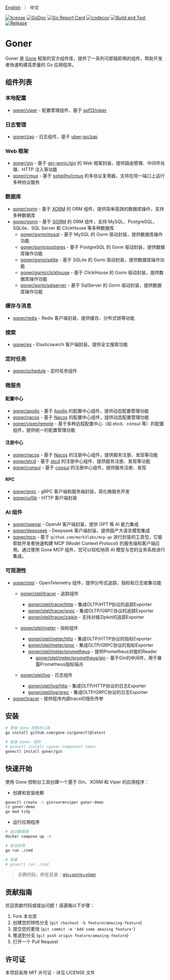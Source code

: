 <p>
    <a href="README.md">English</a>&nbsp ｜&nbsp 中文
</p>

[![license](https://img.shields.io/badge/license-MIT-blue)](LICENSE)
[![GoDoc](https://pkg.go.dev/badge/github.com/gone-io/goner.jsonvalue?utm_source=godoc)](http://godoc.org/github.com/gone-io/goner)
[![Go Report Card](https://goreportcard.com/badge/github.com/gone-io/goner)](https://goreportcard.com/report/github.com/gone-io/goner)
[![codecov](https://codecov.io/gh/gone-io/goner/graph/badge.svg?token=H3CROTTDZ1)](https://codecov.io/gh/gone-io/goner)
[![Build and Test](https://github.com/gone-io/goner/actions/workflows/go.yml/badge.svg)](https://github.com/gone-io/goner/actions/workflows/go.yml)
[![Release](https://img.shields.io/github/release/gone-io/goner.svg?style=flat-square)](https://github.com/gone-io/goner/releases)

# Goner

Goner 是 [Gone](https://github.com/gone-io/gone) 框架的官方组件库，提供了一系列可即插即用的组件，帮助开发者快速构建高质量的 Go 应用程序。

## 组件列表

### 本地配置
- [goner/viper](./viper) - 配置管理组件，基于 [spf13/viper](https://github.com/spf13/viper)

### 日志管理
- [goner/zap](./zap) - 日志组件，基于 [uber-go/zap](https://github.com/uber-go/zap)

### Web 框架
- [goner/gin](./gin) - 基于 [gin-gonic/gin](https://github.com/gin-gonic/gin) 的 Web 框架封装，提供路由管理、中间件处理、HTTP 注入等功能
- [goner/cmux](./cmux) - 基于 [soheilhy/cmux](https://github.com/soheilhy/cmux) 的多协议复用器，支持在同一端口上运行多种协议服务

### 数据库
- [goner/xorm](./xorm) - 基于 [XORM](https://xorm.io/) 的 ORM 组件，提供简单高效的数据库操作，支持多种数据库 
- [goner/gorm](./gorm) - 基于 [GORM](https://gorm.io/) 的 ORM 组件，支持 MySQL、PostgreSQL、SQLite、SQL Server 和 ClickHouse 等多种数据库
  - [goner/gorm/mysql](./gorm/mysql) - 基于 MySQL 的 Gorm 驱动封装，提供数据库操作功能
  - [goner/gorm/postgres](./gorm/postgres) - 基于 PostgreSQL 的 Gorm 驱动封装，提供数据库操作功能
  - [goner/gorm/sqlite](./gorm/sqlite) - 基于 SQLite 的 Gorm 驱动封装，提供数据库操作功能
  - [goner/gorm/clickhouse](./gorm/clickhouse) - 基于 ClickHouse 的 Gorm 驱动封装，提供数据库操作功能
  - [goner/gorm/sqlserver](./gorm/sqlserver) - 基于 SqlServer 的 Gorm 驱动封装，提供数据库操作功能

### 缓存与消息
- [goner/redis](./redis) - Redis 客户端封装，提供缓存、分布式锁等功能

### 搜索
- [goner/es](./es) - Elasticsearch 客户端封装，提供全文搜索功能

### 定时任务
- [goner/schedule](./schedule) - 定时任务组件

### 微服务

#### 配置中心
- [goner/apollo](./apollo) - 基于 [Apollo](https://www.apolloconfig.com/) 的配置中心组件，提供动态配置管理功能
- [goner/nacos](./nacos) - 基于 [Nacos](https://nacos.io/) 的配置中心组件，提供动态配置管理功能
- [goner/viper/remote](./viper/remote) - 基于多种远程配置中心（如 etcd、consul 等）的配置组件，提供统一的配置管理功能

#### 注册中心
- [goner/nacos](./nacos) - 基于 [Nacos](https://nacos.io/) 的注册中心组件，提供服务注册、发现等功能
- [goner/etcd](./etcd) - 基于 [etcd](https://etcd.io/) 的注册中心组件，提供服务注册、发现等功能
- [goner/consul](./consul) - 基于 [consul](https://www.consul.io/) 的注册中心组件，提供服务注册、发现

#### RPC
- [goner/grpc](./grpc) - gRPC 客户端和服务端封装，简化微服务开发
- [goner/urllib](./urllib) - HTTP 客户端封装

### AI 组件
- [goner/openai](./openai) - OpenAI 客户端封装，提供 GPT 等 AI 能力集成
- [goner/deepseek](./deepseek) - Deepseek 客户端封装，提供国产大语言模型集成
- [goner/mcp](./mcp) - 基于 `github.com/mark3labs/mcp-go` 进行封装的工具包，它能帮助开发者快速构建 MCP (Model Context Protocol)  的服务端和客户端应用。通过使用 Gone MCP 组件，您可以轻松地将 AI 模型与您的业务系统进行集成。

### 可观测性
- [goner/otel](./otel) - OpenTelemetry 组件，提供分布式追踪、指标和日志收集功能
  - [goner/otel/tracer](./otel/tracer) - 追踪组件
    - [goner/otel/tracer/http](./otel/tracer/http) - 集成OLTP/HTTP协议的追踪Exporter
    - [goner/otel/tracer/grpc](./otel/tracer/grpc) - 集成OLTP/GRPC协议的追踪Exporter
    - [goner/otel/tracer/zipkin](./otel/tracer/zipkin) - 支持对接Zipkin的追踪Exporter

  - [goner/otel/meter](./otel/meter) - 指标组件
    - [goner/otel/meter/http](./otel/meter/http) - 集成OLTP/HTTP协议的指标Exporter
    - [goner/otel/meter/grpc](./otel/meter/grpc) - 集成OLTP/GRPC协议的指标Exporter
    - [goner/otel/meter/prometheus](./otel/meter/prometheus) - 提供Prometheus对接的Reader
		- [goner/otel/meter/prometheus/gin](./otel/meter/prometheus/gin) - 基于Gin的中间件，用于暴露Prometheus指标端点

  - [goner/otel/log](./otel/log) - 日志组件
    - [goner/otel/log/http](./otel/log/http) - 集成OLTP/HTTP协议的日志Exporter
    - [goner/otel/log/grpc](./otel/log/grpc) - 集成OLTP/GRPC协议的日志Exporter
- [goner/tracer](./tracer) - 提供程序内部traceID隐形传参



## 安装
```bash
# 安装 Gone 控制台工具
go install github.com/gone-io/gonectl@latest

# 安装 Goner 组件
# gonectl install <goner component name>
gonectl install goner/gin
```

## 快速开始
使用 Gone 控制台工具创建一个基于 Gin、XORM 和 Viper 的应用程序：

- 创建和安装依赖
```bash
gonectl create -t gin+xorm+viper goner-demo
cd goner-demo
go mod tidy
```

- 运行应用程序
```bash
# 启动数据库
docker compose up -d

# 启动应用
go run ./cmd

# 或者
# gonectl run ./cmd
```

> 示例代码，所在目录：[gin+xorm+viper](examples/gin%2Bxorm%2Bviper)


## 贡献指南

欢迎贡献代码或提出问题！请遵循以下步骤：

1. Fork 本仓库
2. 创建您的特性分支 (`git checkout -b feature/amazing-feature`)
3. 提交您的更改 (`git commit -m 'Add some amazing feature'`)
4. 推送到分支 (`git push origin feature/amazing-feature`)
5. 打开一个 Pull Request

## 许可证

本项目采用 MIT 许可证 - 详见 LICENSE 文件
